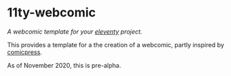 11ty-webcomic
=============

*A webcomic template for your [eleventy](https://www.11ty.dev/) project.*

This provides a template for a the creation of a webcomic, partly inspired by [comicpress](http://comicpress.net/).

As of November 2020, this is pre-alpha.
